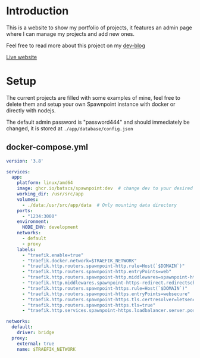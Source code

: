 # Introduction

This is a website to show my portfolio of projects, it features an admin page where I can manage my projects and add new ones.

Feel free to read more about this project on my [dev-blog](https://bats.li/project/010101)

[Live website](https://bats.li)

# Setup

The current projects are filled with some examples of mine, feel free to delete them and setup your own Spawnpoint instance
with docker or directly with nodejs.

The default admin password is "password444" and should immediately be changed, it is stored at `./app/database/config.json`

## docker-compose.yml

```yml
version: '3.8'

services:
  app:
    platform: linux/amd64
    image: ghcr.io/batscs/spawnpoint:dev  # change dev to your desired version, keep it at dev for newest
    working_dir: /usr/src/app
    volumes:
      - ./data:/usr/src/app/data  # Only mounting data directory
    ports:
      - "1234:3000"
    environment:
      NODE_ENV: development
    networks:
      - default
      - proxy
    labels:
      - "traefik.enable=true"
      - "traefik.docker.network=$TRAEFIK_NETWORK"
      - "traefik.http.routers.spawnpoint-http.rule=Host(`$DOMAIN`)"
      - "traefik.http.routers.spawnpoint-http.entryPoints=web"
      - "traefik.http.routers.spawnpoint-http.middlewares=spawnpoint-https-redirect"
      - "traefik.http.middlewares.spawnpoint-https-redirect.redirectscheme.scheme=https"
      - "traefik.http.routers.spawnpoint-https.rule=Host(`$DOMAIN`)"
      - "traefik.http.routers.spawnpoint-https.entryPoints=websecure"
      - "traefik.http.routers.spawnpoint-https.tls.certresolver=letsencrypt"
      - "traefik.http.routers.spawnpoint-https.tls=true"
      - "traefik.http.services.spawnpoint-https.loadbalancer.server.port=3000"

networks:
  default:
    driver: bridge
  proxy:
    external: true
    name: $TRAEFIK_NETWORK
 ```
